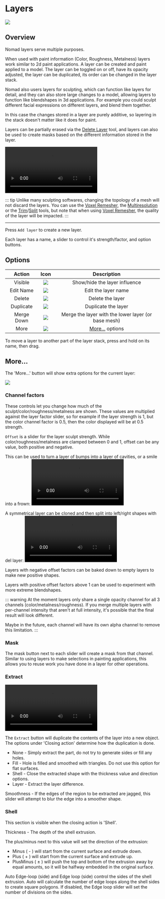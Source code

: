 # Layers

![](./images/layers_menu.jpg) 

## Overview

Nomad layers serve multiple purposes.

When used with paint information (Color, Roughness, Metalness) layers work similar to 2d paint applications. A layer can be created and paint applied to a model. The layer can be toggled on or off, have its opacity adjusted, the layer can be duplicated, its order can be changed in the layer stack.

Nomad also users layers for sculpting, which can function like layers for detail, and they can also store large changes to a model, allowing layers to function like blendshapes in 3d applications. For example you could sculpt different facial expressions on different layers, and blend them together.

In this case the changes stored in a layer are purely additive, so layering in the stack doesn't matter like it does for paint.

Layers can be partially erased via the [Delete Layer](#delete-layer) tool, and layers can also be used to create masks based on the different information stored in the layer.

![](./videos/layer.mp4)

::: tip
Unlike many sculpting softwares, changing the topology of a mesh will not discard the layers. You can use the [Voxel Remesher](topology.md#voxel-remesher), the [Multiresolution](topology.md#multiresolution) or the [Trim](tools.md#trim)/[Split](tools.md#split) tools, but note that when using [Voxel Remesher](topology.md#voxel-remesher), the quality of the layer will be impacted.
:::

----

Press `Add layer` to create a new layer.

Each layer has a name, a slider to control it's strength/factor, and option buttons.

## Options

| Action       | Icon                             | Description  |
| :---:        | :---:                            | :---:        |
| Visible      | ![](./icons/eye_open.png#icon)   | Show/hide the layer influence |
| Edit Name    | ![](./icons/pencil.png#icon)     | Edit the layer name |
| Delete       | ![](./icons/trash.png#icon)      | Delete the layer |
| Duplicate    | ![](./icons/clone.png#icon)      | Duplicate the layer |
| Merge Down   | ![](./icons/merge_down.png#icon) | Merge the layer with the lower layer (or base mesh) |
| More         | ![](./icons/more.png#icon)       | [More...](#more) options |

To move a layer to another part of the layer stack, press and hold on its name, then drag.

## More...

The 'More...' button will show extra options for the current layer:

![](./images/layers_more.jpg) 

### Channel factors

These controls let you change how much of the sculpt/color/roughness/metalness are shown. These values are multiplied against the layer factor slider, so for example if the layer strength is 1, but the color channel factor is 0.5, then the color displayed will be at 0.5 strength.

`Offset` is a slider for the layer sculpt strength. While color/roughness/metalness are clamped between 0 and 1, offset can be any value, both positive and negative. 

This can be used to turn a layer of bumps into a layer of cavities, or a smile into a frown:
![](./videos/layer_happysad.mp4)


A symmetrical layer can be cloned and then split into left/right shapes with del layer:
![](./videos/layer_leftright.mp4)

Layers with negative offset factors can be baked down to empty layers to make new positive shapes.

Layers with positive offset factors above 1 can be used to experiment with more extreme blendshapes.


::: warning
At the moment layers only share a single opacity channel for all 3 channels (color/metalness/roughness).
If you merge multiple layers with per-channel intensity that aren't at full intensity, it's possible that the final result will look different.

Maybe in the future, each channel will have its own alpha channel to remove this limitation.
:::


### Mask
The mask button next to each slider will create a mask from that channel. Similar to using layers to make selections in painting applications, this allows you to reuse work you have done in a layer for other operations.

### Extract

![](./videos/layer_shell.mp4)

The `Extract` button will duplicate the contents of the layer into a new object. The options under 'Closing action' determine how the duplication is done.

* None - Simply extract the part, do not try to generate sides or fill any holes.
* Fill - Hole is filled and smoothed with triangles. Do not use this option for flat surfaces.
* Shell - Close the extracted shape with the thickness value and direction options.
* Layer - Extract the layer difference.

Smoothness - If the edges of the region to be extracted are jagged, this slider will attempt to blur the edge into a smoother shape. 

### Shell
This section is visible when the closing action is 'Shell'. 

Thickness - The depth of the shell extrusion. 

The plus/minus next to this value will set the direction of the extrusion:
* Minus ( - ) will start from the current surface and extrude down. 
* Plus ( + ) will start from the current surface and extrude up.
* PlusMinus ( ± ) will push the top and bottom of the extrusion away by equal amounts, so it will be halfway embedded in the original surface.

Auto Edge-loop (side) and Edge loop (side) control the sides of the shell extrusion. Auto will calculate the number of edge loops along the shell sides to create square polygons. If disabled, the Edge loop slider will set the number of divisions on the sides.

